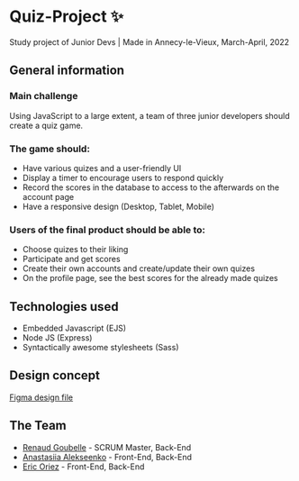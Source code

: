 # Quiz-Project :sparkles:
Study project of Junior Devs | Made in Annecy-le-Vieux, March-April, 2022

## General information

### Main challenge
Using JavaScript to a large extent, a team of three junior developers should create a quiz game.
### The game should: 
* Have various quizes and a user-friendly UI
* Display a timer to encourage users to respond quickly
* Record the scores in the database to access to the afterwards on the account page
* Have a responsive design (Desktop, Tablet, Mobile)

### Users of the final product should be able to:
* Choose quizes to their liking
* Participate and get scores
* Create their own accounts and create/update their own quizes
* On the profile page, see the best scores for the already made quizes

## Technologies used
*  Embedded Javascript (EJS)
*  Node JS (Express)
*  Syntactically awesome stylesheets (Sass)


## Design concept
[Figma design file](https://www.figma.com/file/EzpOYkQGeSrncB4BOx913e/QuizzDom-Project?node-id=0%3A1)

## The Team 
* [Renaud Goubelle](https://github.com/Renaudjean) - SCRUM Master, Back-End
* [Anastasiia Alekseenko](https://github.com/anastasiiaal) - Front-End, Back-End
* [Eric Oriez](https://github.com/ericoriez) - Front-End, Back-End
